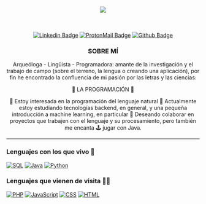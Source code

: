 
<h1 align="center">
  <a href="https://git.io/typing-svg">
    <img src="https://readme-typing-svg.demolab.com/?lines=¡Hola+a+todos!+👋;Soy+MariaCéDev;¡Encantada+de+conoceros!🤩&font=cutive%mono&center=true&width=440&height=45&color=488207&Center=true&pause=1000&size=27"">
  </a>
</h1>
<br>
<div align="center">

  [![Linkedin Badge](https://img.shields.io/badge/-mariacedev-blue?style=flat-square&logo=Linkedin&logoColor=white&link=https://www.linkedin.com/in/mariacedev/)](https://www.linkedin.com/in/mariacedev/)
  [![ProtonMail Badge](https://img.shields.io/badge/-mcgcdev@proton.me-b5179e?style=flat-square&logo=Protonmail&logoColor=white&link=mailto:mcgcdev@proton.me)](mailto:mcgcdev@proton.me)
  [![Github Badge](https://img.shields.io/badge/-mariacedev-0A0908?style=flat-square&logo=Github&logoColor=white&link=https://www.github.com/mariacedev/)](https://www.github.com/mariacedev/)     
</div>

<h3 align="center">SOBRE MÍ</h3>
<p align="center">Arqueóloga - Lingüista - Programadora: amante de la investigación y el trabajo de campo (sobre el terreno, la lengua o creando una aplicación), por fin he encontrado la confluencia de mi pasión por las letras y las ciencias:
</p>
<p align="center">💙 LA PROGRAMACIÓN 💙
</p>
<p align="center">👀 Estoy interesada en la programación del lenguaje natural 🌱 Actualmente estoy estudiando tecnologías backend, en general, y una pequeña introducción a machine learning, en particular 💞️ Deseando colaborar en proyectos que trabajen con el lenguaje y su procesamiento, pero también me encanta 🕹️ jugar con Java.
</p>

<hr>
 <h3>Lenguajes con los que vivo 🏡</h3>
                 
 [![SQL](https://img.shields.io/badge/SQL-007396?style=for-the-badge&logo=SQL&logoColor=white&labelColor=101010)]()
 [![Java](https://img.shields.io/badge/Java-EE6055?style=for-the-badge&logo=java&logoColor=white&labelColor=101010)]()
 [![Python](https://img.shields.io/badge/Python-FFD97D?style=for-the-badge&logo=Python&logoColor=white&labelColor=101010)]()
                 
 
  <h3>Lenguajes que vienen de visita 🏃‍♀️</h3>
                 
 [![PHP](https://img.shields.io/badge/PHP-007396?style=for-the-badge&logo=PHP&logoColor=white&labelColor=101010)]()
 [![JavaScript](https://img.shields.io/badge/JavaScript-FFD97D?style=for-the-badge&logo=JavaScript&logoColor=white&labelColor=101010)]()
 [![CSS](https://img.shields.io/badge/CSS-b5179e?style=for-the-badge&logo=CSS&logoColor=white&labelColor=101010)]()
 [![HTML](https://img.shields.io/badge/HTML-white?style=for-the-badge&logo=HTML&logoColor=white&labelColor=101010)]()

                  
           

                                                                                       
<!---
MariaceDev/MariaceDev is a ✨ special ✨ repository because its `README.md` (this file) appears on your GitHub profile.
You can click the Preview link to take a look at your changes.
--->
